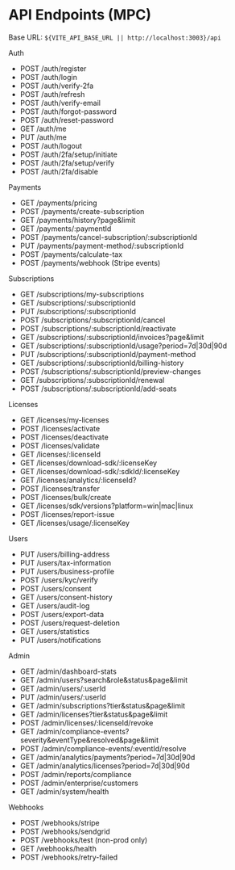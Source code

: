 # API Endpoints (MPC)

Base URL: `${VITE_API_BASE_URL || http://localhost:3003}/api`

Auth
- POST /auth/register
- POST /auth/login
- POST /auth/verify-2fa
- POST /auth/refresh
- POST /auth/verify-email
- POST /auth/forgot-password
- POST /auth/reset-password
- GET  /auth/me
- PUT  /auth/me
- POST /auth/logout
- POST /auth/2fa/setup/initiate
- POST /auth/2fa/setup/verify
- POST /auth/2fa/disable

Payments
- GET  /payments/pricing
- POST /payments/create-subscription
- GET  /payments/history?page&limit
- GET  /payments/:paymentId
- POST /payments/cancel-subscription/:subscriptionId
- PUT  /payments/payment-method/:subscriptionId
- POST /payments/calculate-tax
- POST /payments/webhook (Stripe events)

Subscriptions
- GET  /subscriptions/my-subscriptions
- GET  /subscriptions/:subscriptionId
- PUT  /subscriptions/:subscriptionId
- POST /subscriptions/:subscriptionId/cancel
- POST /subscriptions/:subscriptionId/reactivate
- GET  /subscriptions/:subscriptionId/invoices?page&limit
- GET  /subscriptions/:subscriptionId/usage?period=7d|30d|90d
- PUT  /subscriptions/:subscriptionId/payment-method
- GET  /subscriptions/:subscriptionId/billing-history
- POST /subscriptions/:subscriptionId/preview-changes
- GET  /subscriptions/:subscriptionId/renewal
- POST /subscriptions/:subscriptionId/add-seats

Licenses
- GET  /licenses/my-licenses
- POST /licenses/activate
- POST /licenses/deactivate
- POST /licenses/validate
- GET  /licenses/:licenseId
- GET  /licenses/download-sdk/:licenseKey
- GET  /licenses/download-sdk/:sdkId/:licenseKey
- GET  /licenses/analytics/:licenseId?
- POST /licenses/transfer
- POST /licenses/bulk/create
- GET  /licenses/sdk/versions?platform=win|mac|linux
- POST /licenses/report-issue
- GET  /licenses/usage/:licenseKey

Users
- PUT  /users/billing-address
- PUT  /users/tax-information
- PUT  /users/business-profile
- POST /users/kyc/verify
- POST /users/consent
- GET  /users/consent-history
- GET  /users/audit-log
- POST /users/export-data
- POST /users/request-deletion
- GET  /users/statistics
- PUT  /users/notifications

Admin
- GET  /admin/dashboard-stats
- GET  /admin/users?search&role&status&page&limit
- GET  /admin/users/:userId
- PUT  /admin/users/:userId
- GET  /admin/subscriptions?tier&status&page&limit
- GET  /admin/licenses?tier&status&page&limit
- POST /admin/licenses/:licenseId/revoke
- GET  /admin/compliance-events?severity&eventType&resolved&page&limit
- POST /admin/compliance-events/:eventId/resolve
- GET  /admin/analytics/payments?period=7d|30d|90d
- GET  /admin/analytics/licenses?period=7d|30d|90d
- POST /admin/reports/compliance
- POST /admin/enterprise/customers
- GET  /admin/system/health

Webhooks
- POST /webhooks/stripe
- POST /webhooks/sendgrid
- POST /webhooks/test (non-prod only)
- GET  /webhooks/health
- POST /webhooks/retry-failed
